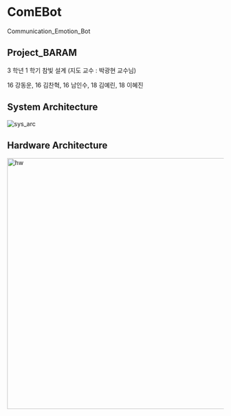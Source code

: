 ﻿# ComEBot

Communication_Emotion_Bot


## Project_BARAM

3 학년 1 학기 참빛 설계 (지도 교수 : 박광현 교수님)

16 강동운, 16 김찬혁, 16 남인수, 18 김예린, 18 이혜진



## System Architecture

![sys_arc](https://user-images.githubusercontent.com/52673977/73717132-40538480-475c-11ea-8513-fb641a1aa128.png)



## Hardware Architecture
<img width="582" alt="hw" src="https://user-images.githubusercontent.com/52673977/77333956-83e36b80-6d67-11ea-809c-83a00d6180e6.png">

